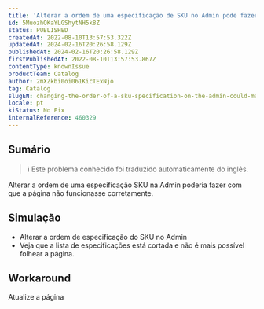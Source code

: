 ```yaml
---
title: 'Alterar a ordem de uma especificação de SKU no Admin pode fazer a página não funcionar corretamente'
id: 5MuozhOKaYLGShytNH5k8Z
status: PUBLISHED
createdAt: 2022-08-10T13:57:53.322Z
updatedAt: 2024-02-16T20:26:58.129Z
publishedAt: 2024-02-16T20:26:58.129Z
firstPublishedAt: 2022-08-10T13:57:53.867Z
contentType: knownIssue
productTeam: Catalog
author: 2mXZkbi0oi061KicTExNjo
tag: Catalog
slugEN: changing-the-order-of-a-sku-specification-on-the-admin-could-make-the-page-not-work-correctly
locale: pt
kiStatus: No Fix
internalReference: 460329
---
```


## Sumário

>ℹ️ Este problema conhecido foi traduzido automaticamente do inglês.


Alterar a ordem de uma especificação SKU na Admin poderia fazer com que a página não funcionasse corretamente.



## Simulação



- Alterar a ordem de especificação do SKU no Admin
- Veja que a lista de especificações está cortada e não é mais possível folhear a página.



## Workaround


Atualize a página

